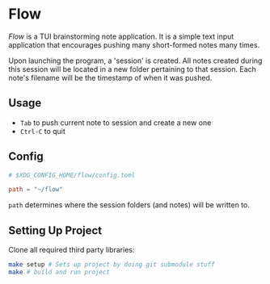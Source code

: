 # Flow

_Flow_ is a TUI brainstorming note application. It is a simple text input application that encourages pushing many short-formed notes many times.

Upon launching the program, a 'session' is created. All notes created during this session will be located in a new folder pertaining to that session. Each note's filename will be the timestamp of when it was pushed.

## Usage
- `Tab` to push current note to session and create a new one
- `Ctrl-C` to quit

## Config
```toml
# $XDG_CONFIG_HOME/flow/config.toml

path = "~/flow"
```

`path` determines where the session folders (and notes) will be written to.

## Setting Up Project
Clone all required third party libraries:
```sh
make setup # Sets up project by doing git submodule stuff
make # build and run project
```
